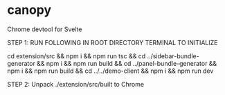 # canopy
Chrome devtool for Svelte

STEP 1:
RUN FOLLOWING IN ROOT DIRECTORY TERMINAL TO INITIALIZE

cd extension/src && npm i && npm run tsc && cd ../sidebar-bundle-generator && npm i && npm run build && cd ../panel-bundle-generator && npm i && npm run build && cd ../../demo-client && npm i && npm run dev

STEP 2:
Unpack ./extension/src/built to Chrome